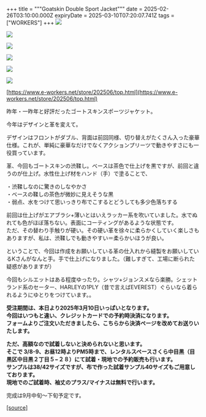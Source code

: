 +++
title = """Goatskin Double Sport Jacket"""
date = 2025-02-26T03:10:00.000Z
expiryDate = 2025-03-10T07:20:07.741Z
tags = ["WORKERS"]
+++
[![](https://blogger.googleusercontent.com/img/b/R29vZ2xl/AVvXsEip938SoSdjQWM12tZ8DDCTQ0g7XAG9k9yAM5PcpeMlZlccM1khJD0LbSuSasR_k0JSthb_SHH0qV7wDi7n5xmLg3Kv-jyxOE1n01qEuCqHR54WcVIz3bZd5PwgGv3gkBLPWM6cfYwr3fU3TXArGUO3n2Y9vJI-VKC9t9EhRMag_kgurVLE381E79EE-6I/s320/top7.jpg)](https://blogger.googleusercontent.com/img/b/R29vZ2xl/AVvXsEip938SoSdjQWM12tZ8DDCTQ0g7XAG9k9yAM5PcpeMlZlccM1khJD0LbSuSasR_k0JSthb_SHH0qV7wDi7n5xmLg3Kv-jyxOE1n01qEuCqHR54WcVIz3bZd5PwgGv3gkBLPWM6cfYwr3fU3TXArGUO3n2Y9vJI-VKC9t9EhRMag_kgurVLE381E79EE-6I/s1125/top7.jpg)

  

[![](https://blogger.googleusercontent.com/img/b/R29vZ2xl/AVvXsEh7UMuWvap_6zsktAIPu6B2K7CH8CZt4KyXxTXpwIO4eVtlpSJaQ7N1vqesfMzxNA-flquMIesy7zc_puCk_3rvl5RsT4-bDTf3Gp_S0fZ0VUkNbRWGqLDoHJy3qGOVE_AerAB7VesrEeuUTD6qHkDiRNlS3aa4Aw3AibGxVmqWxUqjOEMh3WfiQMoXnKo/s320/top6.jpg)](https://blogger.googleusercontent.com/img/b/R29vZ2xl/AVvXsEh7UMuWvap_6zsktAIPu6B2K7CH8CZt4KyXxTXpwIO4eVtlpSJaQ7N1vqesfMzxNA-flquMIesy7zc_puCk_3rvl5RsT4-bDTf3Gp_S0fZ0VUkNbRWGqLDoHJy3qGOVE_AerAB7VesrEeuUTD6qHkDiRNlS3aa4Aw3AibGxVmqWxUqjOEMh3WfiQMoXnKo/s1125/top6.jpg)

  

[![](https://blogger.googleusercontent.com/img/b/R29vZ2xl/AVvXsEhrQd0ZpAA_iSNAzBXifHZsKZQDEHDEs2ZYO7wtt1uojWJP3fQSpuhxHhnKptl-hYjAvasxdm3tNwgiNgqCPzq5NJG55H1bRPmbs5BKYnghCFDR02ADZS0FzGCOZG8xM8t_wT6oacdJXZkXi4Xs1PaH9VhB3vCDq19ckLhNH-XwFoMng9deFcLADe-z8qM/s320/top5.jpg)](https://blogger.googleusercontent.com/img/b/R29vZ2xl/AVvXsEhrQd0ZpAA_iSNAzBXifHZsKZQDEHDEs2ZYO7wtt1uojWJP3fQSpuhxHhnKptl-hYjAvasxdm3tNwgiNgqCPzq5NJG55H1bRPmbs5BKYnghCFDR02ADZS0FzGCOZG8xM8t_wT6oacdJXZkXi4Xs1PaH9VhB3vCDq19ckLhNH-XwFoMng9deFcLADe-z8qM/s1125/top5.jpg)

  

[![](https://blogger.googleusercontent.com/img/b/R29vZ2xl/AVvXsEhGVfjPMEFELHeXHMmXYmynGmhHQgsUhjc3muIU4tlc0voVdVNRVgfA6RMbgOjG1jSzmYeM_6Qvo2p9-4cHGIB8-QoM2oLg0ti4bjSMxj8HWI89UNGEAyKRE8Xlgqqeoi1_4BoWVE5dp1klmPwN_Z0NJta-AHKhP5d2h70lop1OgU16jE5WyRIjnY6oAkA/s320/top4.jpg)](https://blogger.googleusercontent.com/img/b/R29vZ2xl/AVvXsEhGVfjPMEFELHeXHMmXYmynGmhHQgsUhjc3muIU4tlc0voVdVNRVgfA6RMbgOjG1jSzmYeM_6Qvo2p9-4cHGIB8-QoM2oLg0ti4bjSMxj8HWI89UNGEAyKRE8Xlgqqeoi1_4BoWVE5dp1klmPwN_Z0NJta-AHKhP5d2h70lop1OgU16jE5WyRIjnY6oAkA/s1125/top4.jpg)

  

[![](https://blogger.googleusercontent.com/img/b/R29vZ2xl/AVvXsEies5gTq79rAWl05MqbNWJ0QVHj2gBWCZqSUlN6u2CcshATJtBT19nWjlTeoyqPV6P05wiww1mdSmWuC70kNJ1nA3vaUKxgg62ARuOUXHFpoL_yARq3t6Kiv13W0uBq6uFGKtIG9U3YcazIryb0SRorRiWUYWfxcK5WJziVzgz_ziKIgCXpr7I-ziQMnoU/s320/top3.jpg)](https://blogger.googleusercontent.com/img/b/R29vZ2xl/AVvXsEies5gTq79rAWl05MqbNWJ0QVHj2gBWCZqSUlN6u2CcshATJtBT19nWjlTeoyqPV6P05wiww1mdSmWuC70kNJ1nA3vaUKxgg62ARuOUXHFpoL_yARq3t6Kiv13W0uBq6uFGKtIG9U3YcazIryb0SRorRiWUYWfxcK5WJziVzgz_ziKIgCXpr7I-ziQMnoU/s1125/top3.jpg)

  

[![](https://blogger.googleusercontent.com/img/b/R29vZ2xl/AVvXsEhU_pzPNxZ4Eav6MiLZZoaMUygaJZ2zOikvUBqlFdwXbVA_zVlvgOpihwn7cdr-bra-PlvK_pTVwmZWXSmPQAbz0Fzo6FqwlpjhPQ-l2uDhP4RnKDCFscXjZ6X_Js3c3sL1bMxH8vDzGytRZoTApZNLnTTnyu1yptsbxiMLYb4BBIZOZ2b7OLRLU7TtN8w/s320/top2.jpg)](https://blogger.googleusercontent.com/img/b/R29vZ2xl/AVvXsEhU_pzPNxZ4Eav6MiLZZoaMUygaJZ2zOikvUBqlFdwXbVA_zVlvgOpihwn7cdr-bra-PlvK_pTVwmZWXSmPQAbz0Fzo6FqwlpjhPQ-l2uDhP4RnKDCFscXjZ6X_Js3c3sL1bMxH8vDzGytRZoTApZNLnTTnyu1yptsbxiMLYb4BBIZOZ2b7OLRLU7TtN8w/s1125/top2.jpg)

[https://www.e-workers.net/store/202506/top.html](https://www.e-workers.net/store/202506/top.html)

昨年・一昨年と好評だったゴートスキンスポーツジャケット。

今年はデザインと革を変えて。

デザインはフロントがダブル、背面は前回同様、切り替えがたくさん入った豪華仕様。これが、単純に豪華なだけでなくアクションプリーツで動きやすさにも一役買っています。

革、今回もゴートスキンの渋鞣し。ベースは茶色で仕上げを黒ですが、前回と違うのが仕上げ。水性仕上げ材をハンド（手）で塗ることで、

・渋鞣しなのに驚きのしなやかさ  
・ベースの鞣しの茶色が微妙に見えそうな黒  
・弱点、水をつけて思いっきり布でこするとどうしても多少色落ちする

前回は仕上げがエアブラシ+薄いとはいえラッカー系を吹いていました。水でぬれても色がほぼ落ちない。表面にコーティングがあるような状態です。  
ただ、その替わり手触りが硬い。その硬い革を徐々に柔らかくしていく楽しさもありますが、私は、渋鞣しでも動きやすい＝柔らかいほうが良い。

ということで、今回は作成をお願いしている革の仕入れから縫製をお願いしているKさんがなんと手。手で仕上げになりました。（難しすぎて、工場に断られた疑惑がありますが）

今回もシルエットはある程度ゆったり。シャツ+ジョンスメなら楽勝。シェットランド系のセーター、HARLEYの1PLY（昔で言えばEVEREST）ぐらいなら着られるようにゆとりをつけています。。

**受注期間は、本日より2025年3月10日いっぱいとなります。  
今回はいつもと違い、クレジットカードでの予約時決済になります。  
フォームよりご注文いただきましたら、こちらから決済ページを改めてお送りいたします。**

**ただ、高額なので試着しないと決められないと思います。  
そこで 3/8-9、お昼12時よりPM5時まで、レンタルスペースさくら中目黒（目黒区中目黒２丁目５−２８）にて試着・現地での予約販売も行います。  
サンプルは38/42サイズですが、布で作った試着サンプル40サイズもご用意しております。  
現地でのご試着時、袖丈のプラス/マイナスは無料で行います。**

完成は9月中旬〜下旬予定です。

[[source]](http://eworkers.blogspot.com/2025/02/goatskin-double-sport-jacket.html)
